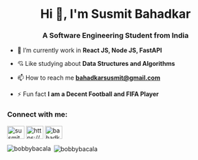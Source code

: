 <h1 align="center">Hi 🫡, I'm Susmit Bahadkar</h1>
<h3 align="center">A Software Engineering Student from India</h3>

- 💪 I’m currently work in **React JS, Node JS, FastAPI**
  
- 💘 Like studying about **Data Structures and Algorithms**

- 📫 How to reach me **bahadkarsusmit@gmail.com**

- ⚡ Fun fact **I am a Decent Football and FIFA Player**

<h3 align="left">Connect with me:</h3>
<p align="left">
<a href="https://twitter.com/susmit_bahadkar" target="blank"><img align="center" src="https://raw.githubusercontent.com/rahuldkjain/github-profile-readme-generator/master/src/images/icons/Social/twitter.svg" alt="susmit_bahadkar" height="30" width="40" /></a>
<a href="https://linkedin.com/in/https://www.linkedin.com/in/susmit-bahadkar-8b127925b/" target="blank"><img align="center" src="https://raw.githubusercontent.com/rahuldkjain/github-profile-readme-generator/master/src/images/icons/Social/linked-in-alt.svg" alt="https://www.linkedin.com/in/susmit-bahadkar-8b127925b/" height="30" width="40" /></a>
<a href="https://www.leetcode.com/bahadkarsusmit" target="blank"><img align="center" src="https://raw.githubusercontent.com/rahuldkjain/github-profile-readme-generator/master/src/images/icons/Social/leet-code.svg" alt="bahadkarsusmit" height="30" width="40" /></a>
</p>

<p><img align="left" src="https://github-readme-stats.vercel.app/api/top-langs?username=bobbybacala&show_icons=true&locale=en&layout=compact" alt="bobbybacala" /></p>

<p>&nbsp;<img align="center" src="https://github-readme-stats.vercel.app/api?username=bobbybacala&show_icons=true&locale=en" alt="bobbybacala" /></p>

